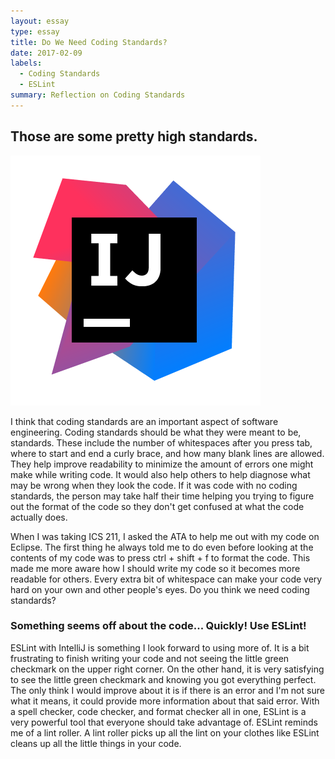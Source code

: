 ```yaml
---
layout: essay
type: essay
title: Do We Need Coding Standards?
date: 2017-02-09
labels:
  - Coding Standards
  - ESLint
summary: Reflection on Coding Standards
---
```


## Those are some pretty high standards.

<img class="ui medium left rounded floated image" src="../images/intellij_idea_logo.png">

I think that coding standards are an important aspect of software engineering. Coding standards should be what they were meant to be, standards. These include the number of whitespaces after you press tab, where to start and end a curly brace, and how many blank lines are allowed. They help improve readability to minimize the amount of errors one might make while writing code. It would also help others to help diagnose what may be wrong when they look the code. If it was code with no coding standards, the person may take half their time helping you trying to figure out the format of the code so they don't get confused at what the code actually does.

When I was taking ICS 211, I asked the ATA to help me out with my code on Eclipse. The first thing he always told me to do even before looking at the contents of my code was to press ctrl + shift + f to format the code. This made me more aware how I should write my code so it becomes more readable for others. Every extra bit of whitespace can make your code very hard on your own and other people's eyes. Do you think we need coding standards?

### Something seems off about the code... Quickly! Use ESLint!

ESLint with IntelliJ is something I look forward to using more of. It is a bit frustrating to finish writing your code and not seeing the little green checkmark on the upper right corner. On the other hand, it is very satisfying to see the little green checkmark and knowing you got everything perfect. The only think I would improve about it is if there is an error and I'm not sure what it means, it could provide more information about that said error. With a spell checker, code checker, and format checker all in one, ESLint is a very powerful tool that everyone should take advantage of. ESLint reminds me of a lint roller. A lint roller picks up all the lint on your clothes like ESLint cleans up all the little things in your code.
